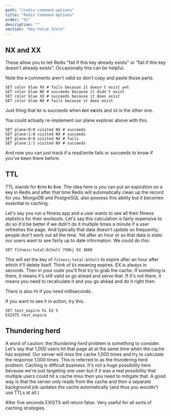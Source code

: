 ```yaml
---
path: "/redis-command-options"
title: "Redis Command Options"
order: "5C"
description: ""
section: "Key-Value Store"
---
```


## NX and XX

These allow you to tell Redis "fail if this key already exists" or "fail if this key doesn't already exists". Occasionally this can be helpful.

Note the `#` comments aren't valid so don't copy and paste those parts.

```redis
SET color blue XX # fails because it doesn't exist yet
SET color blue NX # succeeds because it didn't exist
SET color blue XX # succeeds because it does exist
SET color blue NX # fails because it does exist
```

Just thing that `NX` is succeeds when **n**ot e**x**ists and `XX` is the other one.

You could actually re-implement our plane explorer above with this.

```redis
SET plane:0:0 visited NX # succeeds
SET plane:1:0 visited NX # succeeds
SET plane:0:0 visited NX # fails
SET plane:1:1 visited NX # succeeds
```

And now you can just track if a read/write fails or succeeds to know if you've been there before.

## TTL

TTL stands for **t**ime **t**o **l**ive. The idea here is you can put an expiration on a key in Redis and after that time Redis will automatically clean up the record for you. MongoDB and PostgreSQL also possess this ability but it becomes essential to caching.

Let's say you run a fitness app and a user wants to see all their fitness statistics for their workouts. Let's say this calculation is fairly expensive to do so it'd be better if we didn't do it multiple times a minute if a user refreshes the page. And typically that data doesn't update so frequently; people don't work out all the time. Yet after an hour or so that data is stale: our users want to see fairly up to date information. We could do this:

```redis
SET fitness:total:btholt 750kj EX 3600
```

This will set the key of `fitness:total:btholt` to expire after an hour after which it'll delete itself. Think of `EX` meaning expires. EX is always in seconds. Then in your code you'll first try to grab the cache. If something is there, it means it's still valid so go ahead and serve that. If it's not there, it means you need to recalculate it and you go ahead and do it right then.

There is also `PX` if you need milliseconds.

If you want to see it in action, try this.

```redis
SET test_expire hi EX 5
EXISTS test_expire
```

## Thundering herd

A word of caution: the _thundering herd_ problem is something to consider. Let's say that 1,000 users hit that page all at the same time when the cache has expired. Our server will miss the cache 1,000 times and try to calculate the response 1,000 times. This is referred to as the thundering herd problem. Caching is difficult business. It's not a huge possibility here because we're just targeting one user but if it was a real possibility that multiple users could hit a cache miss then you need to mitigate that. A good way is that the server _only_ reads from the cache and then a separate background job updates the cache automatically (and thus you wouldn't use TTLs at all.)

After five seconds EXISTS will return false. Very useful for all sorts of caching strategies.
